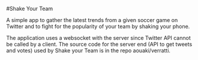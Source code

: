 #Shake Your Team

A simple app to gather the latest trends from a given soccer game on Twitter and to fight for the popularity of your team by shaking your phone.

The application uses a websocket with the server since Twitter API cannot be called by a client. The source code for the server end (API to get tweets and votes) used by Shake your Team is in the repo aouaki/verratti. 

